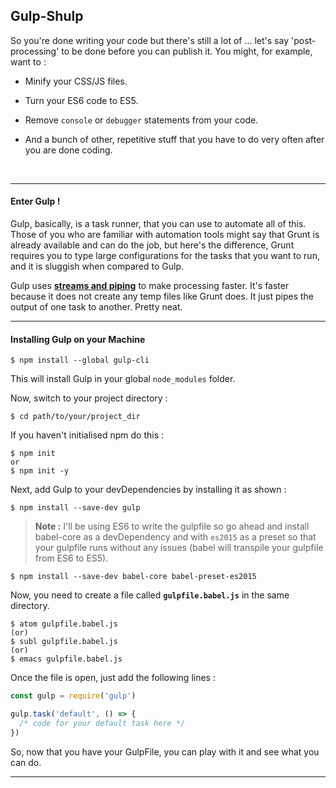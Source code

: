 ## Gulp-Shulp 

So you're done writing your code but there's still a lot of ... let's say 'post-processing' to be done before you can publish it. You might, for example, want to :

* Minify your CSS/JS files.

* Turn your ES6 code to ES5.

* Remove ```console``` or ```debugger``` statements from your code.

* And a bunch of other, repetitive stuff that you have to do very often after you are done coding.

  ​

------

#### **Enter Gulp !** 

Gulp, basically, is  a task runner, that you can use to automate all of this. Those of you who are familiar with automation tools might say that Grunt is already available and can do the job,  but here's the difference, Grunt requires you to type large configurations for the tasks that you want to run, and it is sluggish when compared to Gulp. 


Gulp uses [**streams and piping**](https://github.com/substack/stream-handbook)   to make processing faster.  It's faster because it does not create any temp files like Grunt does. It just pipes the output of one task to another. Pretty neat.

------



#### Installing Gulp on your Machine

``````
$ npm install --global gulp-cli 
``````

This will install Gulp in your global `node_modules` folder. 

Now, switch to your project directory : 

``````
$ cd path/to/your/project_dir
``````

If you haven't initialised npm do this :

``````
$ npm init 
or
$ npm init -y
``````

Next, add Gulp to your devDependencies by installing it as shown :

``````
$ npm install --save-dev gulp
``````

> **Note :** I'll be using ES6 to write the gulpfile so go ahead and install babel-core as a devDependency and with `es2015` as a preset so that your gulpfile runs without any issues (babel will transpile your gulpfile from ES6 to ES5).

``````
$ npm install --save-dev babel-core babel-preset-es2015
``````

 Now, you need to create a file called  **`gulpfile.babel.js`** in the same directory.

``````
$ atom gulpfile.babel.js 
(or)
$ subl gulpfile.babel.js
(or)
$ emacs gulpfile.babel.js
``````



Once the file is open,  just add the following lines : 

```javascript
const gulp = require('gulp')

gulp.task('default', () => {
  /* code for your default task here */ 
})
```

So, now that you have your GulpFile, you can play with it and see what you can do. 

------

